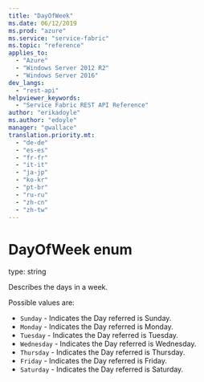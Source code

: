 ```yaml
---
title: "DayOfWeek"
ms.date: 06/12/2019
ms.prod: "azure"
ms.service: "service-fabric"
ms.topic: "reference"
applies_to: 
  - "Azure"
  - "Windows Server 2012 R2"
  - "Windows Server 2016"
dev_langs: 
  - "rest-api"
helpviewer_keywords: 
  - "Service Fabric REST API Reference"
author: "erikadoyle"
ms.author: "edoyle"
manager: "gwallace"
translation.priority.mt: 
  - "de-de"
  - "es-es"
  - "fr-fr"
  - "it-it"
  - "ja-jp"
  - "ko-kr"
  - "pt-br"
  - "ru-ru"
  - "zh-cn"
  - "zh-tw"
---
```

# DayOfWeek enum

type: string

Describes the days in a week.


Possible values are: 

  - `Sunday` - Indicates the Day referred is Sunday.
  - `Monday` - Indicates the Day referred is Monday.
  - `Tuesday` - Indicates the Day referred is Tuesday.
  - `Wednesday` - Indicates the Day referred is Wednesday.
  - `Thursday` - Indicates the Day referred is Thursday.
  - `Friday` - Indicates the Day referred is Friday.
  - `Saturday` - Indicates the Day referred is Saturday.

